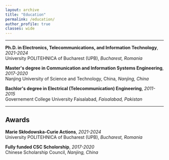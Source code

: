 ```yaml
---
layout: archive
title: "Education"
permalink: /education/
author_profile: true
classes: wide
---
```




---
**Ph.D. in Electronics, Telecommunications, and Information Technology**, *2021-2024*  
University POLITEHNICA of Bucharest (UPB), *Bucharest, Romania*  

**Master's degree in Communication and Information Systems Engineering**, *2017-2020*  
Nanjing University of Science and Technology, China, *Nanjing, China*

**Bachlor's degree in Electrical (Telecommunication) Engineering**, *2011-2015*  
Governement College University Faisalabad, *Faisalabad, Pakistan*


---
**Awards**
---


**Marie Skłodowska-Curie Actions**, *2021-2024*  
University POLITEHNICA of Bucharest (UPB), *Bucharest, Romania* 

**Fully funded CSC Scholorship**, *2017-2020*  
Chinese Scholarship Council, *Nanjing, China*







